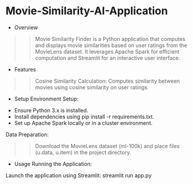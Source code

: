 # Movie-Similarity-AI-Application

* Overview
>> Movie Similarity Finder is a Python application that computes and displays movie similarities based on user ratings from the MovieLens dataset. It leverages Apache Spark for efficient computation and Streamlit for an interactive user interface.

* Features
>> Cosine Similarity Calculation: Computes similarity between movies using cosine similarity on user ratings.

* Setup
Environment Setup:

- Ensure Python 3.x is installed.
- Install dependencies using pip install -r requirements.txt.
- Set up Apache Spark locally or in a cluster environment.

Data Preparation:
>> Download the MovieLens dataset (ml-100k) and place files (u.data, u.item) in the project directory.

* Usage
Running the Application:

Launch the application using Streamlit: 
streamlit run app.py
